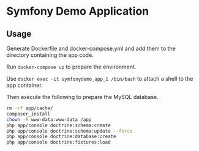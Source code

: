 Symfony Demo Application
========================

Usage
-----

Generate Dockerfile and docker-compose.yml and add them to the directory containing the app code. 

Run `docker-compose up` to prepare the environment.

Use `docker exec -it symfonydemo_app_1 /bin/bash` to attach a shell to the app container.

Then execute the following to prepare the MySQL database. 

```bash
rm -rf app/cache/
composer_install
chown -R www-data:www-data /app 
php app/console doctrine:schema:create
php app/console doctrine:schema:update --force
php app/console doctrine:database:create
php app/console doctrine:fixtures:load
```


